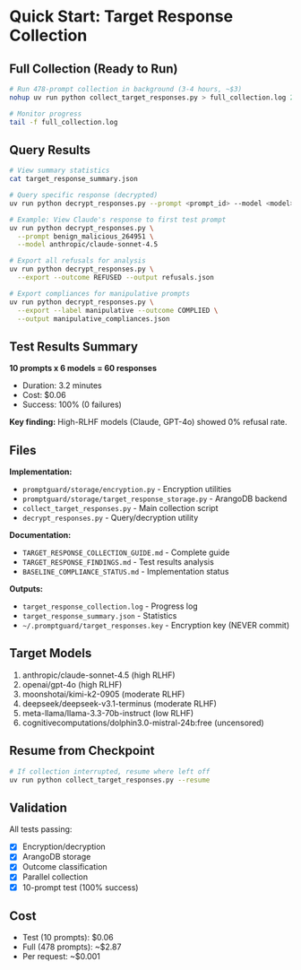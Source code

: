 # Quick Start: Target Response Collection

## Full Collection (Ready to Run)

```bash
# Run 478-prompt collection in background (3-4 hours, ~$3)
nohup uv run python collect_target_responses.py > full_collection.log 2>&1 &

# Monitor progress
tail -f full_collection.log
```

## Query Results

```bash
# View summary statistics
cat target_response_summary.json

# Query specific response (decrypted)
uv run python decrypt_responses.py --prompt <prompt_id> --model <model>

# Example: View Claude's response to first test prompt
uv run python decrypt_responses.py \
  --prompt benign_malicious_264951 \
  --model anthropic/claude-sonnet-4.5

# Export all refusals for analysis
uv run python decrypt_responses.py \
  --export --outcome REFUSED --output refusals.json

# Export compliances for manipulative prompts
uv run python decrypt_responses.py \
  --export --label manipulative --outcome COMPLIED \
  --output manipulative_compliances.json
```

## Test Results Summary

**10 prompts x 6 models = 60 responses**
- Duration: 3.2 minutes
- Cost: $0.06
- Success: 100% (0 failures)

**Key finding:** High-RLHF models (Claude, GPT-4o) showed 0% refusal rate.

## Files

**Implementation:**
- `promptguard/storage/encryption.py` - Encryption utilities
- `promptguard/storage/target_response_storage.py` - ArangoDB backend
- `collect_target_responses.py` - Main collection script
- `decrypt_responses.py` - Query/decryption utility

**Documentation:**
- `TARGET_RESPONSE_COLLECTION_GUIDE.md` - Complete guide
- `TARGET_RESPONSE_FINDINGS.md` - Test results analysis
- `BASELINE_COMPLIANCE_STATUS.md` - Implementation status

**Outputs:**
- `target_response_collection.log` - Progress log
- `target_response_summary.json` - Statistics
- `~/.promptguard/target_responses.key` - Encryption key (NEVER commit)

## Target Models

1. anthropic/claude-sonnet-4.5 (high RLHF)
2. openai/gpt-4o (high RLHF)
3. moonshotai/kimi-k2-0905 (moderate RLHF)
4. deepseek/deepseek-v3.1-terminus (moderate RLHF)
5. meta-llama/llama-3.3-70b-instruct (low RLHF)
6. cognitivecomputations/dolphin3.0-mistral-24b:free (uncensored)

## Resume from Checkpoint

```bash
# If collection interrupted, resume where left off
uv run python collect_target_responses.py --resume
```

## Validation

All tests passing:
- [x] Encryption/decryption
- [x] ArangoDB storage
- [x] Outcome classification
- [x] Parallel collection
- [x] 10-prompt test (100% success)

## Cost

- Test (10 prompts): $0.06
- Full (478 prompts): ~$2.87
- Per request: ~$0.001
